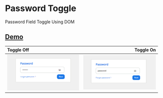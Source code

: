 # Password Toggle

Password Field Toggle Using DOM


## **[Demo](https://coderushnepal.github.io/RiyaMaharjan/JavaScript/Assignment-2/)**

Toggle Off              | Toggle On
:---------------------------------|----------------------------------:
![Password_toggle](../images/password_toggle/passwordToggle(1).png)|![Password_toggle](../images/password_toggle/passwordToggle(2).png)



